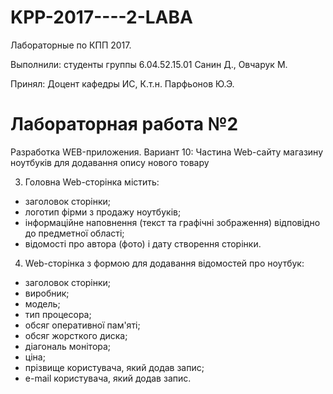 # KPP-2017----2-LABA

Лабораторные по КПП 2017. 

Выполнили: 
студенты группы 6.04.52.15.01 
Санин Д., Овчарук М. 

Принял: 
Доцент кафедры ИС, 
К.т.н. Парфьонов Ю.Э.

# Лабораторная работа №2

Разработка WEB-приложения. Вариант 10:
Частина Web-сайту магазину ноутбуків для додавання опису нового товару 

3. Головна Web-сторінка містить: 
  * заголовок сторінки; 
  * логотип фірми з продажу ноутбуків; 
  * інформаційне наповнення (текст та графічні зображення) відповідно до предметної області; 
  * відомості про автора (фото) і дату створення сторінки. 

4. Web-сторінка з формою для додавання відомостей про ноутбук: 
  * заголовок сторінки; 
  * виробник; 
  * модель; 
  * тип процесора; 
  * обсяг оперативної пам'яті; 
  * обсяг жорсткого диска; 
  * діагональ монітора; 
  * ціна;
  * прізвище користувача, який додав запис; 
  * e-mail користувача, який додав запис.
